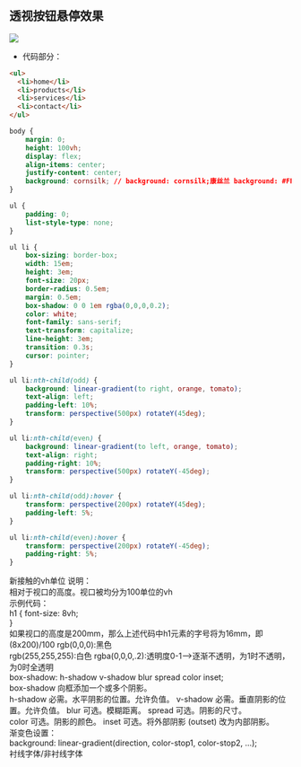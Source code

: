 ## 透视按钮悬停效果
![](https://github.com/SUNNERCMS/CSS-CSS3-Animation-effects/blob/master/animation-gif/1.%E9%80%8F%E8%A7%86%E6%8C%89%E9%92%AE%E6%82%AC%E5%81%9C%E6%95%88%E6%9E%9C.gif)  
- 代码部分：  
```html
<ul>
  <li>home</li>
  <li>products</li>
  <li>services</li>
  <li>contact</li>
</ul>
```
```css
body {
    margin: 0;
    height: 100vh;
    display: flex;
    align-items: center;
    justify-content: center;
    background: cornsilk; // background: cornsilk;康丝兰 background: #FFF8DC;
}

ul {
    padding: 0;
    list-style-type: none;
}

ul li {
    box-sizing: border-box;
    width: 15em;
    height: 3em;
    font-size: 20px;
    border-radius: 0.5em;
    margin: 0.5em;
    box-shadow: 0 0 1em rgba(0,0,0,0.2);
    color: white;
    font-family: sans-serif;
    text-transform: capitalize;
    line-height: 3em;
    transition: 0.3s;
    cursor: pointer;
}

ul li:nth-child(odd) {
    background: linear-gradient(to right, orange, tomato);
    text-align: left;
    padding-left: 10%;
    transform: perspective(500px) rotateY(45deg);
}

ul li:nth-child(even) {
    background: linear-gradient(to left, orange, tomato);
    text-align: right;
    padding-right: 10%;
    transform: perspective(500px) rotateY(-45deg);
}

ul li:nth-child(odd):hover {
    transform: perspective(200px) rotateY(45deg);
    padding-left: 5%;
}

ul li:nth-child(even):hover {
    transform: perspective(200px) rotateY(-45deg);
    padding-right: 5%;
}

```

新接触的vh单位
说明：  
相对于视口的高度。视口被均分为100单位的vh  
示例代码：  
h1 {
    font-size: 8vh;  
}  
如果视口的高度是200mm，那么上述代码中h1元素的字号将为16mm，即(8x200)/100
rgb(0,0,0):黑色  
rgb(255,255,255):白色
rgba(0,0,0,.2):透明度0-1-->逐渐不透明，为1时不透明，为0时全透明  
box-shadow: h-shadow v-shadow blur spread color inset;   
box-shadow 向框添加一个或多个阴影。  
h-shadow	必需。水平阴影的位置。允许负值。
v-shadow	必需。垂直阴影的位置。允许负值。
blur	可选。模糊距离。
spread	可选。阴影的尺寸。	
color	可选。阴影的颜色。
inset	可选。将外部阴影 (outset) 改为内部阴影。    
渐变色设置：  
background: linear-gradient(direction, color-stop1, color-stop2, ...);   
衬线字体/非衬线字体


 
